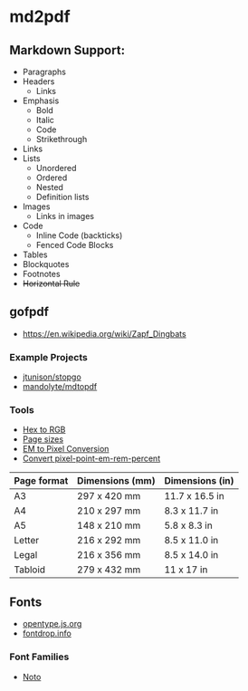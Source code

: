 # md2pdf

## Markdown Support:

- Paragraphs
- Headers
  - Links
- Emphasis
  - Bold
  - Italic
  - Code
  - Strikethrough
- Links
- Lists
  - Unordered
  - Ordered
  - Nested
  - Definition lists
- Images
  - Links in images
- Code
  - Inline Code (backticks)
  - Fenced Code Blocks
- Tables
- Blockquotes
- Footnotes
- ~~Horizontal Rule~~

## gofpdf

- https://en.wikipedia.org/wiki/Zapf_Dingbats

### Example Projects

- [jtunison/stopgo](https://github.com/jtunison/stopgo)
- [mandolyte/mdtopdf](https://github.com/mandolyte/mdtopdf)

### Tools

- [Hex to RGB](https://www.rapidtables.com/convert/color/hex-to-rgb.html)
- [Page sizes](https://pdfmyurl.com/page-sizes-and-page-breaking)
- [EM to Pixel Conversion](https://www.w3schools.com/tags/ref_pxtoemconversion.asp)
- [Convert pixel-point-em-rem-percent](https://websemantics.uk/tools/convert-pixel-point-em-rem-percent/)

| Page format | Dimensions (mm) | Dimensions (in) |
| ----------- | --------------- | --------------- |
| A3          | 297 x 420 mm    | 11.7 x 16.5 in  |
| A4          | 210 x 297 mm    | 8.3 x 11.7 in   |
| A5          | 148 x 210 mm    | 5.8 x 8.3 in    |
| Letter      | 216 x 292 mm    | 8.5 x 11.0 in   |
| Legal       | 216 x 356 mm    | 8.5 x 14.0 in   |
| Tabloid     | 279 x 432 mm    |  11 x 17 in     |

## Fonts

- [opentype.js.org](https://opentype.js.org/font-inspector.html)
- [fontdrop.info](https://fontdrop.info)

### Font Families

- [Noto](https://www.google.com/get/noto/)
